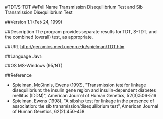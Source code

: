 #TDT/S-TDT
##Full Name
Transmission Disequilibrium Test and Sib Transmission Disequilibrium Test

##Version
1.1 (Feb 24, 1999)

##Description
The program provides separate results for TDT, S-TDT, and the combined (overall) test, as appropriate.

##URL
http://genomics.med.upenn.edu/spielman/TDT.htm

##Language
Java

##OS
MS-Windows (95/NT)

##Reference
* Spielman, McGinnis, Ewens (1993), "Transmission test for linkage disequilibrium: the insulin gene region and insulin-dependent diabetes mellitus (IDDM)", American Journal of Human Genetics, 52(3):506-516
* Spielman, Ewens (1998), "A sibship test for linkage in the presence of association: the sib transmission/disequilibrium test", American Journal of Human Genetics, 62(2):450-458

